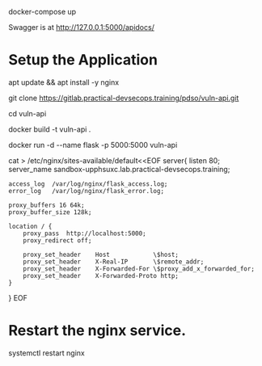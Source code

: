 docker-compose up

Swagger is at http://127.0.0.1:5000/apidocs/

# Setup the Application
apt update && apt install -y nginx

git clone https://gitlab.practical-devsecops.training/pdso/vuln-api.git

cd vuln-api

docker build -t vuln-api .

docker run -d --name flask -p 5000:5000 vuln-api

cat > /etc/nginx/sites-available/default<<EOF
server{
    listen      80;
    server_name sandbox-upphsuxc.lab.practical-devsecops.training;

    access_log  /var/log/nginx/flask_access.log;
    error_log   /var/log/nginx/flask_error.log;

    proxy_buffers 16 64k;
    proxy_buffer_size 128k;

    location / {
        proxy_pass  http://localhost:5000;
        proxy_redirect off;

        proxy_set_header    Host            \$host;
        proxy_set_header    X-Real-IP       \$remote_addr;
        proxy_set_header    X-Forwarded-For \$proxy_add_x_forwarded_for;
        proxy_set_header    X-Forwarded-Proto http;
    }
}
EOF

# Restart the nginx service.
systemctl restart nginx
